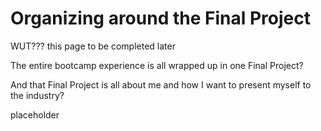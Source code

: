 # Organizing around the Final Project

WUT??? this page to be completed later

The entire bootcamp experience is all wrapped up in one Final Project?

And that Final Project is all about me and how I want to present myself to the industry?

placeholder